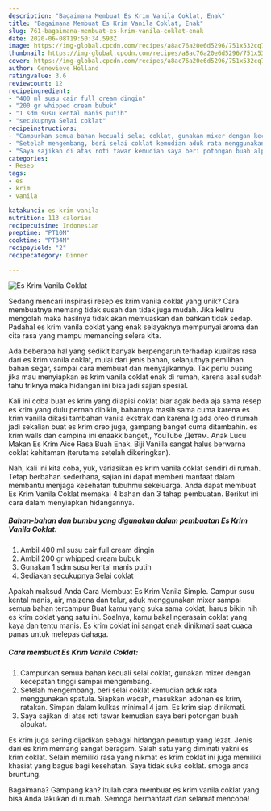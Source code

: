 ```yaml
---
description: "Bagaimana Membuat Es Krim Vanila Coklat, Enak"
title: "Bagaimana Membuat Es Krim Vanila Coklat, Enak"
slug: 761-bagaimana-membuat-es-krim-vanila-coklat-enak
date: 2020-06-08T19:50:34.593Z
image: https://img-global.cpcdn.com/recipes/a8ac76a20e6d5296/751x532cq70/es-krim-vanila-coklat-foto-resep-utama.jpg
thumbnail: https://img-global.cpcdn.com/recipes/a8ac76a20e6d5296/751x532cq70/es-krim-vanila-coklat-foto-resep-utama.jpg
cover: https://img-global.cpcdn.com/recipes/a8ac76a20e6d5296/751x532cq70/es-krim-vanila-coklat-foto-resep-utama.jpg
author: Genevieve Holland
ratingvalue: 3.6
reviewcount: 12
recipeingredient:
- "400 ml susu cair full cream dingin"
- "200 gr whipped cream bubuk"
- "1 sdm susu kental manis putih"
- "secukupnya Selai coklat"
recipeinstructions:
- "Campurkan semua bahan kecuali selai coklat, gunakan mixer dengan kecepatan tinggi sampai mengembang."
- "Setelah mengembang, beri selai coklat kemudian aduk rata menggunakan spatula. Siapkan wadah, masukkan adonan es krim, ratakan. Simpan dalam kulkas minimal 4 jam. Es krim siap dinikmati."
- "Saya sajikan di atas roti tawar kemudian saya beri potongan buah alpukat."
categories:
- Resep
tags:
- es
- krim
- vanila

katakunci: es krim vanila 
nutrition: 113 calories
recipecuisine: Indonesian
preptime: "PT10M"
cooktime: "PT34M"
recipeyield: "2"
recipecategory: Dinner

---
```



![Es Krim Vanila Coklat](https://img-global.cpcdn.com/recipes/a8ac76a20e6d5296/751x532cq70/es-krim-vanila-coklat-foto-resep-utama.jpg)

Sedang mencari inspirasi resep es krim vanila coklat yang unik? Cara membuatnya memang tidak susah dan tidak juga mudah. Jika keliru mengolah maka hasilnya tidak akan memuaskan dan bahkan tidak sedap. Padahal es krim vanila coklat yang enak selayaknya mempunyai aroma dan cita rasa yang mampu memancing selera kita.

Ada beberapa hal yang sedikit banyak berpengaruh terhadap kualitas rasa dari es krim vanila coklat, mulai dari jenis bahan, selanjutnya pemilihan bahan segar, sampai cara membuat dan menyajikannya. Tak perlu pusing jika mau menyiapkan es krim vanila coklat enak di rumah, karena asal sudah tahu triknya maka hidangan ini bisa jadi sajian spesial.

Kali ini coba buat es krim yang dilapisi coklat biar agak beda aja sama resep es krim yang dulu pernah dibikin, bahannya masih sama cuma karena es krim vanilla dikasi tambahan vanila ekstrak dan karena lg ada oreo dirumah jadi sekalian buat es krim oreo juga, gampang banget cuma ditambahin. es krim walls dan campina ini enaakk banget,, YouTube Детям. Anak Lucu Makan Es Krim Aice Rasa Buah Enak. Biji Vanilla sangat halus berwarna coklat kehitaman (terutama setelah dikeringkan).


Nah, kali ini kita coba, yuk, variasikan es krim vanila coklat sendiri di rumah. Tetap berbahan sederhana, sajian ini dapat memberi manfaat dalam membantu menjaga kesehatan tubuhmu sekeluarga. Anda dapat membuat Es Krim Vanila Coklat memakai 4 bahan dan 3 tahap pembuatan. Berikut ini cara dalam menyiapkan hidangannya.

<!--inarticleads1-->

##### Bahan-bahan dan bumbu yang digunakan dalam pembuatan Es Krim Vanila Coklat:

1. Ambil 400 ml susu cair full cream dingin
1. Ambil 200 gr whipped cream bubuk
1. Gunakan 1 sdm susu kental manis putih
1. Sediakan secukupnya Selai coklat


Apakah maksud Anda Cara Membuat Es Krim Vanila Simple. Campur susu kental manis, air, maizena dan telur, aduk menggunakan mixer sampai semua bahan tercampur Buat kamu yang suka sama coklat, harus bikin nih es krim coklat yang satu ini. Soalnya, kamu bakal ngerasain coklat yang kaya dan tentu manis. Es krim coklat ini sangat enak dinikmati saat cuaca panas untuk melepas dahaga. 

<!--inarticleads2-->

##### Cara membuat Es Krim Vanila Coklat:

1. Campurkan semua bahan kecuali selai coklat, gunakan mixer dengan kecepatan tinggi sampai mengembang.
1. Setelah mengembang, beri selai coklat kemudian aduk rata menggunakan spatula. Siapkan wadah, masukkan adonan es krim, ratakan. Simpan dalam kulkas minimal 4 jam. Es krim siap dinikmati.
1. Saya sajikan di atas roti tawar kemudian saya beri potongan buah alpukat.


Es krim juga sering dijadikan sebagai hidangan penutup yang lezat. Jenis dari es krim memang sangat beragam. Salah satu yang diminati yakni es krim coklat. Selain memiliki rasa yang nikmat es krim coklat ini juga memiliki khasiat yang bagus bagi kesehatan. Saya tidak suka coklat. smoga anda bruntung. 

Bagaimana? Gampang kan? Itulah cara membuat es krim vanila coklat yang bisa Anda lakukan di rumah. Semoga bermanfaat dan selamat mencoba!
